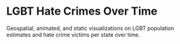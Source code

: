 # LGBT Hate Crimes Over Time
Geospatial, animated, and static visualizations on LGBT population estimates and hate crime victims per state over time. 
